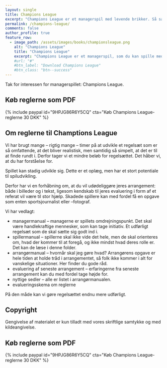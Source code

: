 ```yaml
---
layout: single
title: Champions League
excerpt: "Champions League er et managerspil med levende brikker. Så saml dit fodboldhold, udnævn managers og gå i gang med at udvikle spillet."
permalink: /champions-league/
comments: false
author_profile: true
feature_row:
  - image_path: /assets/images/books/championsleague.png
    alt: "Champions League"
    title: "Champions League"
    excerpt: "Champions League er et managerspil, som du kan spille med levende brikker."
    #url: "#"
    #btn_label: "Download Champions League"
    #btn_class: "btn--success"
---
```


Tak for interessen for managerspillet: Champions League.

## Køb reglerne som PDF

{% include paypal id="9HPJG86R6Y5CQ" cta="Køb Champions League-reglerne 30 DKK" %}

## Om reglerne til Champtions League

Vi har brugt mange – rigtig mange – timer på at udvikle et regelsæt som er så omfattende, at det bliver realistisk, men samtidig så simpelt, at det er til at finde rundt i. Derfor tager vi et mindre beløb for regelsættet. Det håber vi, at du har forståelse for.

Spillet kan stadig udvikle sig. Dette er et oplæg, men har et stort potentiale til spiludvikling.

Derfor har vi en forhåbning om, at du vil udødeliggøre jeres arrangement: både i billeder og i tekst, ligesom kendskab til jeres evaluering i form af et referat vil være til stor hjælp. Skadede spillere kan med fordel få en opgave som enten sportsjournalist eller –fotograf. 

Vi har vedlagt:

- managermanual – managerne er spillets omdrejningspunkt. Det skal være handlekraftige mennesker, som kan tage initiativ. Et udførligt regelsæt som de skal sætte sig godt ind i.
- spillermanual – spillerne skal ikke vide det hele, men de skal orienteres om, hvad der kommer til at foregå, og ikke mindst hvad deres rolle er. Det kan de læse i denne folder.
- arrangørmanual – hvornår skal jeg gøre hvad? Arrangørens opgave er hele tiden at holde tråd i arrangementet, så folk ikke kommer i alt for vanskelige situationer. Her finder du gode råd.
- evaluering af seneste arrangement – erfaringerne fra seneste arrangement kan du med fordel tage højde for.
- nyttige sedler – alle er listet i arrangørmanualen.
- evalueringsskema om reglerne

På den måde kan vi gøre regelsættet endnu mere udførligt.

## Copyright

Gengivelse af materialet er kun tilladt med vores skriftlige samtykke og med kildeangivelse.

## Køb reglerne som PDF

{% include paypal id="9HPJG86R6Y5CQ" cta="Køb Champions League-reglerne 30 DKK" %}
